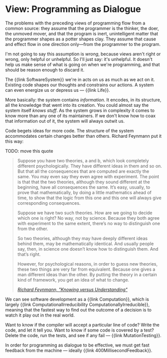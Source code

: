 # View: Programming as Dialogue

The problems with the preceding views of programming flow from a common source: they assume that the programmer is the thinker, the doer, the unmoved mover, and that the program is inert, unintelligent matter that the programmer shapes as a potter shapes clay. They assume that cause and effect flow in one direction only—from the programmer to the program.

I'm not going to say this assumption is _wrong_, because views aren't right or wrong, only helpful or unhelpful. So I'll just say: it's unhelpful. It doesn't help us make sense of what is going on when we're programming, and that should be reason enough to discard it.

The {{link SoftwareSystem}} we're in acts on us as much as we act on it. Existing code shapes our thoughts and constrains our actions. A system can even energize us or depress us — {{link Life}}.

More basically: the system contains *information*. It encodes, in its structure, all the knowledge that went into its creation. You could almost say the system itself *knows stuff*. As the system grows in complexity it comes to know more than any one of its maintainers. If we don't know how to coax that information out of it, the system will always outwit us.

Code begets ideas for more code. The structure of the system accommodates certain changes better than others. Richard Feynmann put it this way:

TODO: move this quote

> Suppose you have two theories, a and b, which look completely different psychologically. They have different ideas in them and so on. But that all the consequences that are computed are exactly the same. You may even say they even agree with experiment. The point is that that the two theories, although they sound different at the beginning, have all consequences the same. It’s easy, usually, to prove that mathematically, by doing a little mathematics ahead of time, to show that the logic from this one and this one will always give corresponding consequences.
>
> Suppose we have two such theories. How are we going to decide which one is right? No way, not by science. Because they both agree with experiment to the same extent, there’s no way to distinguish one from the other.
>
> So two theories, although they may have deeply different ideas behind them, may be mathematically identical. And usually people say, then, in science one doesn’t know how to distinguish them. And that’s right.
>
> However, for psychological reasons, in order to guess new theories, these two things are very far from equivalent. Because one gives a man different ideas than the other. By putting the theory in a certain kind of framework, you get an idea of what to change.
>
> <cite>[Richard Feynmann, "Knowing versus Understanding"](https://benchristel.github.io/yt/#https://www.youtube.com/watch?v=NM-zWTU7X-k)</cite>


We can see software development as a {{link Computation}}, which is largely {{link ComputationalIrreducibility ComputationallyIrreducible}}, meaning that the fastest way to find out the outcome of a decision is to watch it play out in the real world.

Want to know if the compiler will accept a particular line of code? Write the code, and let it tell you. Want to know if some code is covered by a test? Delete the code, run the tests, and see if any fail — {{link MutationTesting}}.

In order for programming as dialogue to be effective, we must get fast feedback from the machine — ideally {{link 400MillisecondFeedback}}.
